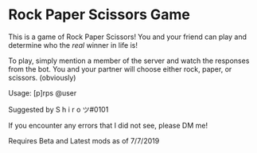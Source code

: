# Rock Paper Scissors Game
This is a game of Rock Paper Scissors! You and your friend can play and determine who the _real_ winner in life is!

To play, simply mention a member of the server and watch the responses from the bot. You and your partner will choose either rock, paper, or scissors. (obviously)

Usage: [p]rps @user

Suggested by S h i r o ツ#0101

If you encounter any errors that I did not see, please DM me!

Requires Beta and Latest mods as of 7/7/2019